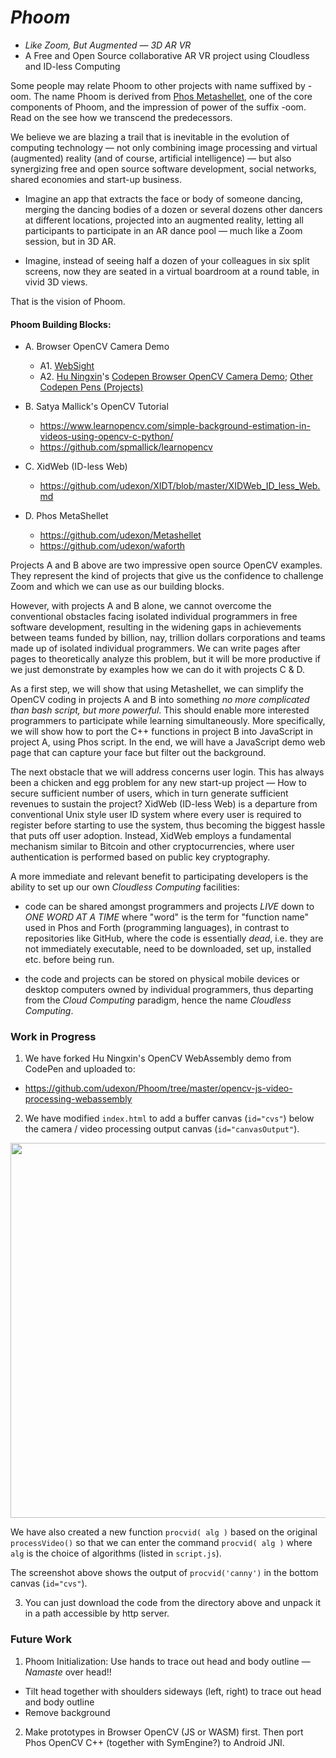 # _Phoom_
- _Like Zoom, But Augmented &mdash; 3D AR VR_
- A Free and Open Source collaborative AR VR project using Cloudless and ID-less Computing

Some people may relate Phoom to other projects with name suffixed by -oom. The name Phoom is derived from [Phos Metashellet](https://github.com/udexon/Metashellet), one of the core components of Phoom, and the impression of power of the suffix -oom. Read on the see how we transcend the predecessors.

We believe we are blazing a trail that is inevitable in the evolution of computing technology &mdash; not only combining image processing and virtual (augmented) reality (and of course, artificial intelligence) &mdash; but also synergizing free and open source software development, social networks, shared economies and start-up business.

- Imagine an app that extracts the face or body of someone dancing, merging the dancing bodies of a dozen or several dozens other dancers at different locations, projected into an augmented reality, letting all participants to participate in an AR dance pool &mdash; much like a Zoom session, but in 3D AR.

- Imagine, instead of seeing half a dozen of your colleagues in six split screens, now they are seated in a virtual boardroom at a round table, in vivid 3D views.

That is the vision of Phoom.


#### Phoom Building Blocks:

- A. Browser OpenCV Camera Demo
  - A1. [WebSight](https://david.blob.core.windows.net/idt2019/wasm/index-video.html)
  - A2. [Hu Ningxin](https://github.com/huningxin)'s [Codepen Browser OpenCV Camera Demo](https://codepen.io/huningxin/pen/wqBvRo); [Other Codepen Pens (Projects)](https://codepen.io/huningxin/pens/public?grid_type=list)

- B. Satya Mallick's OpenCV Tutorial 
  - https://www.learnopencv.com/simple-background-estimation-in-videos-using-opencv-c-python/
  - https://github.com/spmallick/learnopencv
  
- C. XidWeb (ID-less Web)
  - https://github.com/udexon/XIDT/blob/master/XIDWeb_ID_less_Web.md

- D. Phos MetaShellet 
  - https://github.com/udexon/Metashellet
  - https://github.com/udexon/waforth

Projects A and B above are two impressive open source OpenCV examples. They represent the kind of projects that give us the confidence to challenge Zoom and which we can use as our building blocks.

However, with projects A and B alone, we cannot overcome the conventional obstacles facing isolated individual programmers in  free software development, resulting in the widening gaps in achievements between teams funded by billion, nay, trillion dollars corporations and teams made up of isolated individual programmers. We can write pages after pages to theoretically analyze this problem, but it will be more productive if we just demonstrate by examples how we can do it with projects C & D.

As a first step, we will show that using Metashellet, we can simplify the OpenCV coding in projects A and B into something _no more complicated than bash script, but more powerful_. This should enable more interested programmers to participate while learning simultaneously. More specifically, we will show how to port the C++ functions in project B into JavaScript in project A, using Phos script. In the end, we will have a JavaScript demo web page that can capture your face but filter out the background.

The next obstacle that we will address concerns user login. This has always been a chicken and egg problem for any new start-up project &mdash; How to secure sufficient number of users, which in turn generate sufficient revenues to sustain the project? XidWeb (ID-less Web) is a departure from conventional Unix style user ID system where every user is required to register before starting to use the system, thus becoming the biggest hassle that puts off user adoption. Instead, XidWeb employs a fundamental mechanism similar to Bitcoin and other cryptocurrencies, where user authentication is performed based on public key cryptography. 

A more immediate and relevant benefit to participating developers is the ability to set up our own _Cloudless Computing_ facilities:

- code can be shared amongst programmers and projects _LIVE_ down to _ONE WORD AT A TIME_ where "word" is the term for "function name" used in Phos and Forth (programming languages), in contrast to repositories like GitHub, where the code is essentially _dead_, i.e. they are not immediately executable, need to be downloaded, set up, installed etc. before being run.

- the code and projects can be stored on physical mobile devices or desktop computers owned by individual programmers, thus departing from the _Cloud Computing_ paradigm, hence the name _Cloudless Computing_.



### Work in Progress

1. We have forked Hu Ningxin's OpenCV WebAssembly demo from CodePen and uploaded to:
- https://github.com/udexon/Phoom/tree/master/opencv-js-video-processing-webassembly

2. We have modified `index.html` to add a buffer canvas (`id="cvs"`) below the camera / video processing output canvas (`id="canvasOutput"`). 

<img src="https://github.com/udexon/Phoom/blob/master/room.png" width=600>

We have also created a new function `procvid( alg )` based on the original `processVideo()` so that we can enter the command `procvid( alg )` where `alg` is the choice of algorithms (listed in `script.js`).

The screenshot above shows the output of `procvid('canny')` in the bottom canvas (`id="cvs"`).

3. You can just download the code from the directory above and unpack it in a path accessible by http server.


### Future Work

1. Phoom Initialization: Use hands to trace out head and body outline &mdash; _Namaste_ over head!!
  - Tilt head together with shoulders sideways (left, right) to trace out head and body outline
  - Remove background
  
2. Make prototypes in Browser OpenCV (JS or WASM) first. Then port Phos OpenCV C++ (together with SymEngine?) to Android JNI. 





